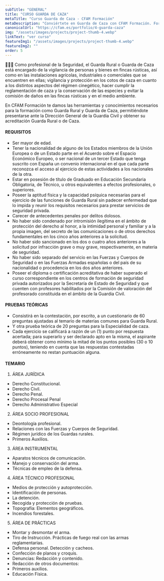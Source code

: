 ```yaml
---
subTitle: "GENERAL" 
title: "CURSO GUARDA DE CAZA"
metaTitle: "Curso Guarda de Caza - CFAM Formación"
metaDescription: "Conviértete en Guarda de Caza con CFAM Formación. Formación homologada para vigilancia y protección en cotos de caza."
canonicalUrl: "https://cfam.es/portfolio/4-guarda-caza"
img: "/assets/images/projects/project-thumb-4.webp"
linkText: "ver curso"
featureImg1: "/assets/images/projects/project-thumb-4.webp"
featureImg2: ""
order: 5
---
```

👮‍♂️👮 Como profesional de la Seguridad, el Guarda Rural o Guarda de Caza está encargado de
la vigilancia de personas y bienes en fincas rústicas, así como en las instalaciones
agrícolas, industriales o comerciales que se encuentren en ellas; vigilancia y protección en
los cotos de caza en cuanto a los distintos aspectos del régimen cinegético, hacer cumplir
la reglamentación de caza y la conservación de las especies y evitar la comisión de daños
en las fincas rústicas y en el medio ambiente.

En CFAM Formación te damos las herramientas y conocimientos necesarios para la
formación como Guarda Rural y Guarda de Caza, permitiéndote presentarse ante la
Dirección General de la Guardia Civil y obtener su acreditación Guarda Rural o de Caza.

#### REQUISITOS
- Ser mayor de edad.
- Tener la nacionalidad de alguno de los Estados miembros de la Unión Europea o de un
Estado parte en el Acuerdo sobre el Espacio Económico Europeo, o ser nacional de un
tercer Estado que tenga suscrito con España un convenio internacional en el que cada
parte reconozca el acceso al ejercicio de estas actividades a los nacionales de la otra.
- Estar en posesión de título de Graduado en Educación Secundaria Obligatoria, de
Técnico, u otros equivalentes a efectos profesionales, o superiores.
- Poseer la aptitud física y la capacidad psíquica necesarias para el ejercicio de las
funciones de Guarda Rural sin padecer enfermedad que lo impida y reunir los requisitos
necesarios para prestar servicios de seguridad privada.
- Carecer de antecedentes penales por delitos dolosos.
- No haber sido condenado por intromisión ilegítima en el ámbito de protección del
derecho al honor, a la intimidad personal y familiar y a la propia imagen, del secreto de las
comunicaciones o de otros derechos fundamentales en los cinco años anteriores a la
solicitud.
- No haber sido sancionado en los dos o cuatro años anteriores a la solicitud por
infracción grave o muy grave, respectivamente, en materia de seguridad.
- No haber sido separado del servicio en las Fuerzas y Cuerpos de Seguridad o en las
Fuerzas Armadas españolas o del país de su nacionalidad o procedencia en los dos años
anteriores.
- Poseer el diploma o certificación acreditativa de haber superado el curso
correspondiente en los centros de formación de seguridad privada autorizados por la
Secretaría de Estado de Seguridad y que cuenten con profesores habilitados por la
Comisión de valoración del profesorado constituida en el ámbito de la Guardia Civil.

#### PRUEBAS TEÓRICAS
- Consistirá en la contestación, por escrito, a un cuestionario de 60 preguntas ajustadas al
temario de materias comunes para Guarda Rural.
- Y otra prueba teórica de 20 preguntas para la Especialidad de caza.
- Cada ejercicio se calificará a razón de un (1) punto por respuesta acertada; para superarlo
y ser declarado apto en la misma, el aspirante deberá obtener como mínimo la mitad de
los puntos posibles (30 o 10 puntos), teniendo en cuenta que las respuestas contestadas
erróneamente no restan puntuación alguna.

#### TEMARIO
1. ÁREA JURÍDICA
- Derecho Constitucional.
- Derecho Civil.
- Derecho Penal.
- Derecho Procesal Penal
- Derecho Administrativo Especial
2. ÁREA SOCIO PROFESIONAL
- Deontología profesional.
- Relaciones con las Fuerzas y Cuerpos de Seguridad.
- Régimen jurídico de los Guardas rurales.
- Primeros Auxilios.
3. ÁREA INSTRUMENTAL
- Aparatos técnicos de comunicación.
- Manejo y conservación del arma.
- Técnicas de empleo de la defensa.
4. ÁREA TÉCNICO PROFESIONAL
- Medios de protección y autoprotección.
- Identificación de personas.
- La detención.
- Recogida y protección de pruebas.
- Topografía: Elementos geográficos.
- Incendios forestales.
5. ÁREA DE PRÁCTICAS
- Montar y desmontar el arma.
- Tiro de Instrucción. Prácticas de fuego real con las armas reglamentarias.
- Defensa personal. Detección y cacheos.
- Confección de planos y croquis.
- Denuncias: Redacción y contenido.
- Redacción de otros documentos:
- Primeros auxilios.
- Educación Física.